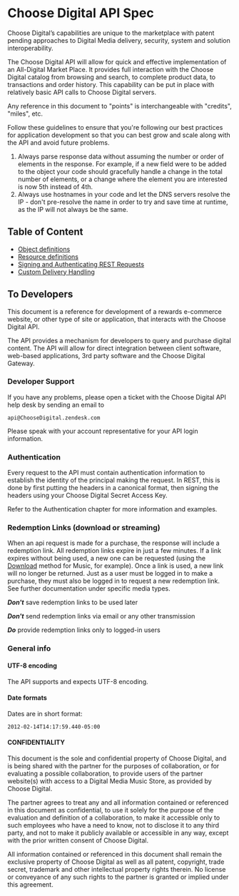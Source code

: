# Choose Digital API Spec

Choose Digital’s capabilities are unique to the marketplace with patent pending approaches to Digital Media delivery, security, system and solution interoperability.

The Choose Digital API will allow for quick and effective implementation of an All-Digital Market Place. It provides full interaction with the Choose Digital catalog from browsing and search, to complete product data, to transactions and order history. This capability can be put in place with relatively basic API calls to Choose Digital servers. 

Any reference in this document to "points" is interchangeable with "credits", "miles", etc.

Follow these guidelines to ensure that you're following our best practices for application development so that you can best grow and scale along with the API and avoid future problems.
	
1. Always parse response data without assuming the number or order of elements in the response. For example, if a new field were to be added to the object your code should gracefully handle a change in the total number of elements, or a change where the element you are interested is now 5th instead of 4th.
1. Always use hostnames in your code and let the DNS servers resolve the IP - don't pre-resolve the name in order to try and save time at runtime, as the IP will not always be the same.

## Table of Content

* [Object definitions](/master/objects.md)
* [Resource definitions](/resources/README.md)
* [Signing and Authenticating REST Requests](/Authentication.md)
* [Custom Delivery Handling](/Custom-Delivery-Handling.md)

## To Developers

This document is a reference for development of a rewards e-commerce website, or other type of site or application, that interacts with the Choose Digital API.

The API provides a mechanism for developers to query and purchase digital content. The API will allow for direct integration between client software, web-based applications, 3rd party software and the Choose Digital Gateway.
 
### Developer Support

If you have any problems, please open a ticket with the Choose Digital API help desk by sending an email to 

```
api@ChooseDigital.zendesk.com
```

Please speak with your account representative for your API login information.

### Authentication

Every request to the API must contain authentication information to establish the identity of the principal making the request. In REST, this is done by first putting the headers in a canonical format, then signing the headers using your Choose Digital Secret Access Key.

Refer to the Authentication chapter for more information and examples.

### <span id="redemption-links"></span>Redemption Links (download or streaming)

When an api request is made for a purchase, the response will include a redemption link.
All redemption links expire in just a few minutes. 
If a link expires without being used, a new one can be requested (using the [Download](/resources/Music.md#download) method for Music, for example). Once a link is used, a new link will no longer be returned.
Just as a user must be logged in to make a purchase, they must also be logged in to request a new redemption link. See further documentation under specific media types.

__*Don't*__ save redemption links to be used later

__*Don't*__ send redemption links via email or any other transmission 

__*Do*__ provide redemption links only to logged-in users 


### General info

#### UTF-8 encoding 

The API supports and expects UTF-8 encoding.

#### Date formats

Dates are in short format: 
```
2012-02-14T14:17:59.440-05:00
```

#### CONFIDENTIALITY

This document is the sole and confidential property of Choose Digital, and is being shared with the partner for the purposes of collaboration, or for evaluating a possible collaboration, to provide users of the partner website(s) with access to a Digital Media Music Store, as provided by Choose Digital. 

The partner agrees to treat any and all information contained or referenced in this document as confidential, to use it solely for the purpose of the evaluation and definition of a collaboration, to make it accessible only to such employees who have a need to know, not to disclose it to any third party, and not to make it publicly available or accessible in any way, except with the prior written consent of Choose Digital.

All information contained or referenced in this document shall remain the exclusive property of Choose Digital as well as all patent, copyright, trade secret, trademark and other intellectual property rights therein. No license or conveyance of any such rights to the partner is granted or implied under this agreement.

